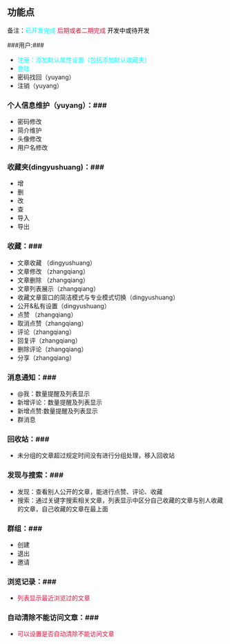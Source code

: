 ## 功能点 ##

备注：<font color="Aqua">已开发完成</font>  <font color="Crimson">后期或者二期完成</font>  <font color="black">开发中或待开发</font>

###用户:###

- <font color="Aqua">注册：添加默认属性设置（包括添加默认收藏夹）</font>
- <font color="Aqua">登陆</font>
- 密码找回（yuyang）
- 注销（yuyang）

### 个人信息维护（yuyang）：###

- 密码修改
- 简介维护
- 头像修改
- 用户名修改

### 收藏夹(dingyushuang)：###

- 增
- 删
- 改
- 查
- 导入
- 导出

### 收藏：###

- 文章收藏 （dingyushuang）
- 文章修改 （zhangqiang）
- 文章删除 （zhangqiang）
- 文章列表展示（zhangqiang）
- 收藏文章窗口的简洁模式与专业模式切换（dingyushuang）
- 公开&私有设置（dingyushuang）
- 点赞 （zhangqiang）
- 取消点赞（zhangqiang）
- 评论（zhangqiang）
- 回复评（zhangqiang）
- 删除评论（zhangqiang）
- 分享（zhangqiang）

### 消息通知：###

- @我：数量提醒及列表显示
- 新增评论：数量提醒及列表显示
- 新增点赞:数量提醒及列表显示
- 群消息

### 回收站：###

- 未分组的文章超过规定时间没有进行分组处理，移入回收站

### 发现与搜索：###

- 发现：查看别人公开的文章，能进行点赞、评论、收藏
- 搜索：通过关键字搜索相关文章，列表显示中区分自己收藏的文章与别人收藏的文章，自己收藏的文章在最上面

### 群组：###

- 创建
- 退出
- 邀请

### 浏览记录：###

- <font color="Crimson">列表显示最近浏览过的文章</font>

### 自动清除不能访问文章：###

- <font color="Crimson">可以设置是否自动清除不能访问文章</font>